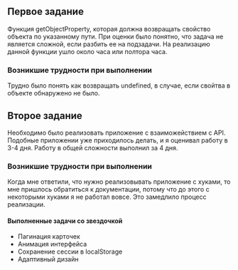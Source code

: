 ## Первое задание

Функция getObjectProperty, которая должна возвращать свойство объекта по указанному пути. При оценки было понятно, что задача не является сложной, если разбить ее на подзадачи. На реализацию данной функции ушло около часа или полтора часа. 

### Возникшие трудности при выполнении
Трудно было понять как возвращать undefined, в случае, если свойтва в объекте обнаружено не было.

## Второе задание

Необходимо было реализовать приложение с взаиможействием с API. Подобные приложении уже приходилось делать, и я оценивал работу в 3-4 дня. Работу в общей сложности выполнил за 4 дня.

### Возникшие трудности при выполнении
Когда мне ответили, что нужно реализовывать приложение с хуками, то мне пришлось обратиться к документации, потому что до этого с некоторыми хуками я не работал вовсе. Это замедлило процесс реализации.

#### Выполненные задачи со звездочкой
+ Пагинация карточек
+ Анимация интерфейса
+ Сохранение сессии в localStorage
+ Адаптивный дизайн

